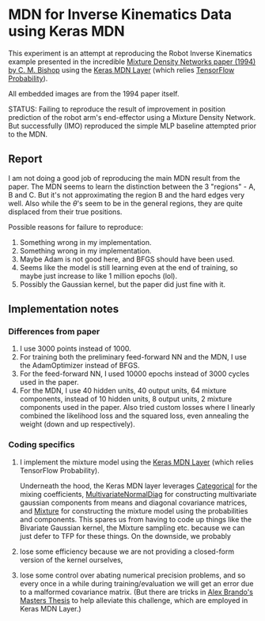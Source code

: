 # MDN for Inverse Kinematics Data using Keras MDN

This experiment is an attempt at reproducing the Robot Inverse Kinematics example presented in the incredible [Mixture Density Networks paper (1994) by C. M. Bishop](http://citeseerx.ist.psu.edu/viewdoc/download?doi=10.1.1.120.5685&rep=rep1&type=pdf) using the [Keras MDN Layer](https://github.com/cpmpercussion/keras-mdn-layer) (which relies [TensorFlow Probability](https://www.tensorflow.org/probability)).

All embedded images are from the 1994 paper itself.

STATUS: Failing to reproduce the result of improvement in position prediction of the robot arm's end-effector using a Mixture Density Network. But successfully (IMO) reproduced the simple MLP baseline attempted prior to the MDN.

## Report

I am not doing a good job of reproducing the main MDN result from the paper. The MDN seems to learn the distinction between the 3 "regions" - A, B and C. But it's not approximating the region B and the hard edges very well. Also while the $\theta$'s seem to be in the general regions, they are quite displaced from their true positions.

Possible reasons for failure to reproduce:
1. Something wrong in my implementation.
2. Something wrong in my implementation.
3. Maybe Adam is not good here, and BFGS should have been used.
4. Seems like the model is still learning even at the end of training, so maybe just increase to like 1 million epochs (lol).
5. Possibly the Gaussian kernel, but the paper did just fine with it.

## Implementation notes

### Differences from paper

1. I use 3000 points instead of 1000.
2. For training both the preliminary feed-forward NN and the MDN, I use the AdamOptimizer instead of BFGS.
3. For the feed-forward NN, I used 10000 epochs instead of 3000 cycles used in the paper.
4. For the MDN, I use 40 hidden units, 40 output units, 64 mixture components,  instead of 10 hidden units, 8 output units, 2 mixture components used in the paper. Also tried custom losses where I linearly combined the likelihood loss and the squared loss, even annealing the weight (down and up respectively).

### Coding specifics

1. I implement the mixture model using the [Keras MDN Layer](https://github.com/cpmpercussion/keras-mdn-layer) (which relies TensorFlow Probability).
    
    Underneath the hood, the Keras MDN layer leverages [Categorical](https://www.tensorflow.org/probability/api_docs/python/tfp/distributions/Categorical) for the mixing coefficients, [MultivariateNormalDiag](https://www.tensorflow.org/probability/api_docs/python/tfp/distributions/MultivariateNormalDiag) for constructing multivariate gaussian components from means and diagonal covariance matrices, and [Mixture](https://www.tensorflow.org/probability/api_docs/python/tfp/distributions/Mixture) for constructing the mixture model using the probabilities and components. This spares us from having to code up things like the Bivariate Gaussian kernel, the Mixture sampling etc. because we can just defer to TFP for these things. On the downside, we probably
 1. lose some efficiency because we are not providing a closed-form version of the kernel ourselves,
 2. lose some control over abating numerical precision problems, and so every once in a while during training/evaluation we will get an error due to a malformed covariance matrix. (But there are tricks in [Alex Brando's Masters Thesis](https://github.com/axelbrando/Mixture-Density-Networks-for-distribution-and-uncertainty-estimation) to help alleviate this challenge, which are employed in Keras MDN Layer.)